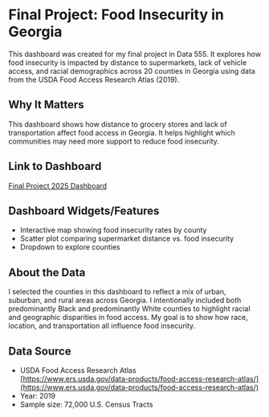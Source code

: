 # Final Project: Food Insecurity in Georgia

This dashboard was created for my final project in Data 555. It explores how food insecurity is impacted by distance to supermarkets, lack of vehicle access, and racial demographics across 20 counties in Georgia using data from the USDA Food Access Research Atlas (2019).

## Why It Matters
This dashboard shows how distance to grocery stores and lack of transportation affect food access in Georgia. It helps highlight which communities may need more support to reduce food insecurity.

## Link to Dashboard  
[Final Project 2025 Dashboard](https://6df8ky-tania-armour.shinyapps.io/FoodInsecurityDashboard/)

## Dashboard Widgets/Features  
- Interactive map showing food insecurity rates by county  
- Scatter plot comparing supermarket distance vs. food insecurity  
- Dropdown to explore counties

## About the Data  
I selected the counties in this dashboard to reflect a mix of urban, suburban, and rural areas across Georgia. I intentionally included both predominantly Black and predominantly White counties to highlight racial and geographic disparities in food access. My goal is to show how race, location, and transportation all influence food insecurity.

## Data Source  
- USDA Food Access Research Atlas  
  [https://www.ers.usda.gov/data-products/food-access-research-atlas/](https://www.ers.usda.gov/data-products/food-access-research-atlas/)  
- Year: 2019  
- Sample size: 72,000 U.S. Census Tracts
